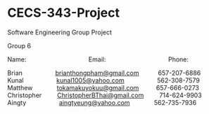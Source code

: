 # CECS-343-Project
Software Engineering Group Project

Group 6

Name:&nbsp;&nbsp;&nbsp;&nbsp;&nbsp;&nbsp;&nbsp;&nbsp;&nbsp;&nbsp;&nbsp;&nbsp;&nbsp;&nbsp;&nbsp;&nbsp;&nbsp;&nbsp;&nbsp;&nbsp;&nbsp;&nbsp;&nbsp;&nbsp;&nbsp;&nbsp;&nbsp;&nbsp;&nbsp;&nbsp;&nbsp;&nbsp;&nbsp;&nbsp;&nbsp;&nbsp;Email:&nbsp;&nbsp;&nbsp;&nbsp;&nbsp;&nbsp;&nbsp;&nbsp;&nbsp;&nbsp;&nbsp;&nbsp;&nbsp;&nbsp;&nbsp;&nbsp;&nbsp;&nbsp;&nbsp;&nbsp;&nbsp;&nbsp;&nbsp;&nbsp;&nbsp;&nbsp;&nbsp;&nbsp;&nbsp;&nbsp;&nbsp;&nbsp;&nbsp;&nbsp;&nbsp;&nbsp;Phone:

Brian&nbsp;&nbsp;&nbsp;&nbsp;&nbsp;&nbsp;&nbsp;&nbsp;&nbsp;&nbsp;&nbsp;&nbsp;&nbsp;&nbsp;&nbsp;&nbsp;&nbsp;&nbsp;&nbsp;brianthongpham@gmail.com&nbsp;&nbsp;&nbsp;&nbsp;&nbsp;&nbsp;&nbsp;&nbsp;&nbsp;&nbsp;&nbsp;657-207-6886
Kunal&nbsp;&nbsp;&nbsp;&nbsp;&nbsp;&nbsp;&nbsp;&nbsp;&nbsp;&nbsp;&nbsp;&nbsp;&nbsp;&nbsp;&nbsp;&nbsp;&nbsp;&nbsp;&nbsp;kunal1005@yahoo.com&nbsp;&nbsp;&nbsp;&nbsp;&nbsp;&nbsp;&nbsp;&nbsp;&nbsp;&nbsp;&nbsp;&nbsp;&nbsp;&nbsp;&nbsp;&nbsp;&nbsp;&nbsp;&nbsp;562-308-7579
Matthew&nbsp;&nbsp;&nbsp;&nbsp;&nbsp;&nbsp;&nbsp;&nbsp;&nbsp;&nbsp;&nbsp;&nbsp;&nbsp;&nbsp;tokamakuyokuu@gmail.com&nbsp;&nbsp;&nbsp;&nbsp;&nbsp;&nbsp;&nbsp;&nbsp;&nbsp;&nbsp;657-666-0273
Christopher&nbsp;&nbsp;&nbsp;&nbsp;&nbsp;&nbsp;&nbsp;&nbsp;&nbsp;ChristopherBThai@gmail.com&nbsp;&nbsp;&nbsp;&nbsp;&nbsp;&nbsp;&nbsp;&nbsp;&nbsp;714-624-9903  
Aingty&nbsp;&nbsp;&nbsp;&nbsp;&nbsp;&nbsp;&nbsp;&nbsp;&nbsp;&nbsp;&nbsp;&nbsp;&nbsp;&nbsp;&nbsp;&nbsp;&nbsp;&nbsp;&nbsp;aingtyeung@yahoo.com&nbsp;&nbsp;&nbsp;&nbsp;&nbsp;&nbsp;&nbsp;&nbsp;&nbsp;&nbsp;&nbsp;&nbsp;&nbsp;&nbsp;562-735-7936
